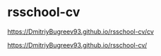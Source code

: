 # rsschool-cv
https://DmitriyBugreev93.github.io/rsschool-cv/cv

https://DmitriyBugreev93.github.io/rsschool-cv/